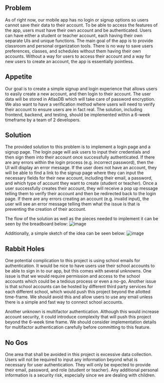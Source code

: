 ## Problem
As of right now, our mobile app has no login or signup options so users cannot save their data to their account. To be able to access the features of the app, users must have their own account and be authenticated. Users can have either a  student or teacher account, each having their own separate UIs and unique functions. The main goal of the app is to provide classroom and personal organization tools. There is no way to save users preferences, classes, and schedules without them having their own accounts. Without a way for users to access their account and a way for new users to create an account, the app is essentially pointless. 
## Appetite
Our goal is to create a simple signup and login experience that allows users to easily create a new account, and then login to their account. The user data will be stored in AtlasDB which will take care of password encryption. We also want to have a verification method where users will need to verify their account to ensure users are in fact real. The solution, including frontend, backend, and testing, should be implemented within a 6-week timeframe by a team of 2 developers. 
## Solution
The provided solution to this problem is to implement a login page and a signup page. The login page will ask users to input their credentials and then sign them into their account once successfully authenticated. If there are any errors within the login process (e.g. incorrect password), then the UI will display an error message. If the user does not have an account, they will be able to find a link to the signup page where they can input the necessary fields for their new account, including their email, a password, and which type of account they want to create (student or teacher). Once a user successfully creates their account, they will receive a pop up message telling them to verify their account and then be redirected back to the login page. If there are any errors creating an account (e.g. invalid input), the user will see an error message telling them what the issue is that is preventing the creation of their account.

The flow of the solution as well as the pieces needed to implement it can be seen by the breadboard below:
![image](https://github.com/vivianneyee/seg4105_playground/assets/55165979/d12f660c-3e5b-4238-a448-7ff4a296cdc8)

Additionally, a simple sketch of the idea can be seen below:
![image](https://github.com/vivianneyee/seg4105_playground/assets/55165979/1cccafb4-a37f-48b1-98ce-4d52982982fa)


## Rabbit Holes
One potential complication to this project is using school emails for authentication. It would be nice to have users use their school accounts to be able to sign in to our app, but this comes with several unknowns. One issue is that we would require permission and access to the school accounts which could be a tedious process or even a no-go. Another issue is that school accounts can be hosted by different third party services for each different school, which would push this project beyond the allotted time-frame. We should avoid this and allow users to use any email unless there is a simple and fast way to connect school accounts.

Another unknown is multifactor authentication. Although this would increase account security, it could introduce complexity that will push this project beyond the 6-week time frame. We should consider implementation details for multifactor authentication carefully before committing to this feature. 

## No Gos
One area that shall be avoided in this project is excessive data collection. Users will not be required to input any information beyond what is necessary for user authentication. They will only be expected to provide their email, password, and role (student or teacher). Any additional personal information is a security risk, especially since we are dealing with children. 
